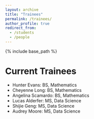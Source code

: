 ```yaml
---
layout: archive
title: "Trainees"
permalink: /trainees/
author_profile: true
redirect_from:
  - /students
  - /people
---
```


{% include base_path %}

Current Trainees 
======
* Hunter Evans: BS, Mathematics
* Cheyenne Long: BS, Mathematics
* Angelina Scamardo: BS, Mathematics
* Lucas Alderfer: MS, Data Science
* Shijie Geng: MS, Data Science
* Audrey Moore: MS, Data Science

